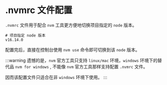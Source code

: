 # .nvmrc 文件配置

`.nvmrc` 文件用于配合 `nvm` 工具更方便地切换项目指定的 `node` 版本。

```
# 项目指定 node 版本
v16.14.0
```

配置完后，直接在控制台使用 `nvm use` 命令即可切换到该 `node` 版本。

:::warning
遗憾的是，`nvm` 官方工具只支持 `linux/mac` 环境，`windows` 环境下的替代品 `nvm for windows` ,
不能像 `nvm` 官方工具那样支持配置 `.nvmrc` 文件。

因而该配置文件只适合在非 `windows` 环境下使用。
:::
